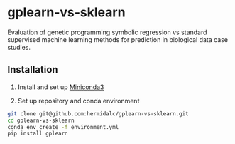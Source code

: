 # gplearn-vs-sklearn
Evaluation of genetic programming symbolic regression vs standard supervised machine learning methods for prediction in biological data case studies.

## Installation

1.  Install and set up [Miniconda3](https://docs.conda.io/en/latest/miniconda.html)

2.  Set up repository and conda environment
```bash
git clone git@github.com:hermidalc/gplearn-vs-sklearn.git
cd gplearn-vs-sklearn
conda env create -f environment.yml
pip install gplearn
```
